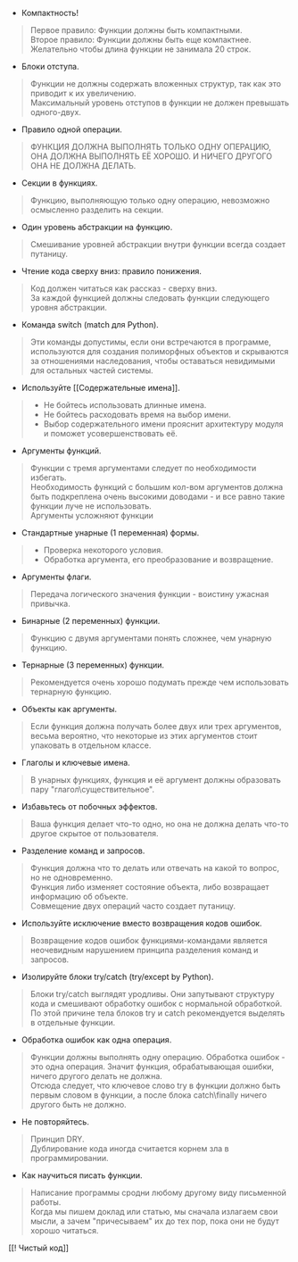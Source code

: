 
- Компактность!
> Первое правило: Функции должны быть компактными.  
> Второе правило: Функции должны быть еще компактнее.  
> Желательно чтобы длина функции не занимала 20 строк.  

- Блоки отступа.
> Функции не должны содержать вложенных структур, так как это приводит к их увеличению.  
> Максимальный уровень отступов в функции не должен превышать одного-двух.

- Правило одной операции.
> ФУНКЦИЯ ДОЛЖНА ВЫПОЛНЯТЬ ТОЛЬКО ОДНУ ОПЕРАЦИЮ, ОНА ДОЛЖНА ВЫПОЛНЯТЬ ЕЁ ХОРОШО. И НИЧЕГО ДРУГОГО ОНА НЕ ДОЛЖНА ДЕЛАТЬ.  

- Секции в функциях.
> Функцию, выполняющую только одну операцию, невозможно осмысленно разделить на секции.

- Один  уровень абстракции на функцию.
> Смешивание уровней абстракции внутри функции всегда создает путаницу.  

- Чтение кода сверху вниз: правило понижения.
> Код должен читаться как рассказ - сверху вниз.  
> За каждой функцией должны следовать функции следующего уровня абстракции.

- Команда switch (match для Python).
> Эти команды допустимы, если они встречаются в программе, используются для создания полиморфных объектов и скрываются за отношениями наследования, чтобы оставаться невидимыми для остальных частей системы.

- Используйте [[Содержательные имена]].
> - Не бойтесь использовать длинные имена.  
> - Не бойтесь расходовать время на выбор имени.  
> - Выбор содержательного имени прояснит архитектуру модуля и поможет усовершенствовать её. 

- Аргументы функций.
> Функции с тремя аргументами следует по необходимости избегать.  
> Необходимость функций с большим кол-вом аргументов должна быть подкреплена очень высокими доводами - и все равно такие функции луче не использовать.  
> Аргументы усложняют функции  

- Стандартные унарные (1 переменная) формы. 
> - Проверка некоторого условия.  
> - Обработка аргумента, его преобразование и возвращение.

- Аргументы флаги.
> Передача логического значения функции - воистину ужасная привычка.  

- Бинарные (2 переменных) функции.
> Функцию с двумя аргументами понять сложнее, чем унарную функцию.  

- Тернарные (3 переменных) функции.
> Рекомендуется очень хорошо подумать прежде  чем использовать тернарную функцию.

- Объекты как аргументы.
> Если функция должна получать более двух или трех аргументов, весьма вероятно, что некоторые из этих аргументов стоит упаковать в отдельном классе. 

- Глаголы и ключевые имена.
> В унарных функциях, функция и её аргумент должны образовать пару "глагол\существительное".

- Избавьтесь от побочных эффектов.
> Ваша функция делает что-то одно, но она не должна делать что-то другое скрытое от пользователя.

- Разделение команд и запросов.
> Функция должна что то делать или отвечать на какой то вопрос, но не одновременно.  
> Функция либо изменяет состояние объекта, либо возвращает информацию об объекте.  
> Совмещение двух операций часто создает путаницу.  

- Используйте исключение вместо возвращения кодов ошибок.
> Возвращение кодов ошибок функциями-командами является неочевидным нарушением принципа разделения команд и запросов. 

- Изолируйте блоки try/catch (try/except by Python).
> Блоки try/catch выглядят уродливы. Они запутывают структуру кода и смешивают обработку ошибок с нормальной обработкой.  
> По этой причине тела блоков try и catch рекомендуется выделять в отдельные функции.

- Обработка ошибок как одна операция.
> Функции должны выполнять одну операцию. Обработка ошибок - это одна операция. Значит функция, обрабатывающая ошибки, ничего другого делать не должна.  
> Отсюда следует, что ключевое слово try в функции должно быть первым словом в функции, а после блока catch\finally  ничего другого быть не должно.

- Не повторяйтесь.
> Принцип DRY.  
> Дублирование кода иногда считается корнем зла в программировании.

- Как научиться писать функции.
> Написание программы сродни любому другому виду письменной работы.  
> Когда мы пишем доклад или статью, мы сначала излагаем свои мысли, а зачем "причесываем" их до тех пор, пока они не будут хорошо читаться.



[[! Чистый код]]